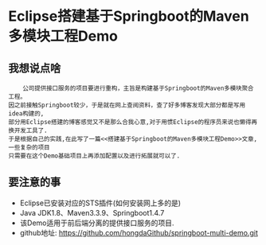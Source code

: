 # Eclipse搭建基于Springboot的Maven多模块工程Demo
## 我想说点啥
        公司提供接口服务的项目要进行重构，主旨是构建基于Springboot的Maven多模块聚合工程。  
    因之前接触Springboot较少，于是就在网上查阅资料，查了好多博客发现大部分都是写用idea构建的,  
    部分用Eclipse搭建的博客感觉又不是那么合我心意,对于用惯Eclipse的程序员来说也懒得再换开发工具了.  
    于是根据自己的实践,在此写了一篇<<搭建基于Springboot的Maven多模块工程Demo>>文章,一些复杂的项目  
    只需要在这个Demo基础项目上再添加配置以及进行拓展就可以了.
## 要注意的事
+  Eclipse已安装对应的STS插件(如何安装网上多的是)
+ Java JDK1.8、Maven3.3.9、Springboot1.4.7
+ 该Demo适用于前后端分离的提供接口服务的项目.
+ github地址: https://github.com/hongdaGithub/springboot-multi-demo.git
